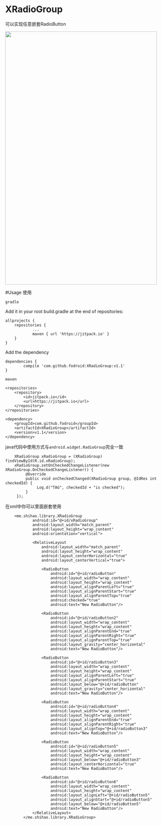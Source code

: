 # XRadioGroup
可以实现任意嵌套RadioButton

<img src="https://github.com/fodroid/XRadioGroup/blob/master/capture/device-2017-02-10-161156.png" width="480" height="800"></img>

#Usage 使用

`gradle`

Add it in your root build.gradle at the end of repositories:

    allprojects {
	    repositories {
		        ...
		        maven { url 'https://jitpack.io' }
	    }
    }
Add the dependency

	dependencies {
	        compile 'com.github.fodroid:XRadioGroup:v1.1'
	}

`maven`

	<repositories>
		<repository>
		    <id>jitpack.io</id>
		    <url>https://jitpack.io</url>
		</repository>
	</repositories>

	<dependency>
	    <groupId>com.github.fodroid</groupId>
	    <artifactId>XRadioGroup</artifactId>
	    <version>v1.1</version>
	</dependency>



java代码中使用方式与`android.widget.RadioGroup`完全一致

        XRadioGroup xRadioGroup = (XRadioGroup) findViewById(R.id.xRadioGroup);
        xRadioGroup.setOnCheckedChangeListener(new XRadioGroup.OnCheckedChangeListener() {
             @Override
             public void onCheckedChanged(XRadioGroup group, @IdRes int checkedId) {
                  Log.d("TAG", checkedId + "is checked");
             }
         });
在xml中你可以里面嵌套使用

        <me.shihao.library.XRadioGroup
                android:id="@+id/xRadioGroup"
                android:layout_width="match_parent"
                android:layout_height="wrap_content"
                android:orientation="vertical">

                <RelativeLayout
                    android:layout_width="match_parent"
                    android:layout_height="wrap_content"
                    android:layout_centerHorizontal="true"
                    android:layout_centerVertical="true">

                    <RadioButton
                        android:id="@+id/radioButton"
                        android:layout_width="wrap_content"
                        android:layout_height="wrap_content"
                        android:layout_alignParentLeft="true"
                        android:layout_alignParentStart="true"
                        android:layout_alignParentTop="true"
                        android:checked="true"
                        android:text="New RadioButton"/>

                    <RadioButton
                        android:id="@+id/radioButton2"
                        android:layout_width="wrap_content"
                        android:layout_height="wrap_content"
                        android:layout_alignParentEnd="true"
                        android:layout_alignParentRight="true"
                        android:layout_alignParentTop="true"
                        android:layout_gravity="center_horizontal"
                        android:text="New RadioButton"/>

                    <RadioButton
                        android:id="@+id/radioButton3"
                        android:layout_width="wrap_content"
                        android:layout_height="wrap_content"
                        android:layout_alignParentLeft="true"
                        android:layout_alignParentStart="true"
                        android:layout_below="@+id/radioButton"
                        android:layout_gravity="center_horizontal"
                        android:text="New RadioButton"/>

                    <RadioButton
                        android:id="@+id/radioButton4"
                        android:layout_width="wrap_content"
                        android:layout_height="wrap_content"
                        android:layout_alignParentEnd="true"
                        android:layout_alignParentRight="true"
                        android:layout_alignTop="@+id/radioButton3"
                        android:text="New RadioButton"/>

                    <RadioButton
                        android:id="@+id/radioButton5"
                        android:layout_width="wrap_content"
                        android:layout_height="wrap_content"
                        android:layout_below="@+id/radioButton3"
                        android:layout_centerHorizontal="true"
                        android:text="New RadioButton"/>

                    <RadioButton
                        android:id="@+id/radioButton6"
                        android:layout_width="wrap_content"
                        android:layout_height="wrap_content"
                        android:layout_alignLeft="@+id/radioButton5"
                        android:layout_alignStart="@+id/radioButton5"
                        android:layout_below="@+id/radioButton5"
                        android:text="New RadioButton"/>
                </RelativeLayout>
            </me.shihao.library.XRadioGroup>
